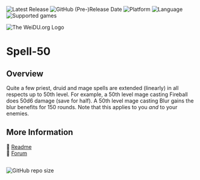 ![Latest Release](https://img.shields.io/github/v/release/Pocket-Plane-Group/spell-50?include_prereleases&color=blue) 
![GitHub (Pre-)Release Date](https://img.shields.io/github/release-date-pre/Pocket-Plane-Group/spell-50?color=gold)
![Platform](https://img.shields.io/static/v1?label=platform&message=windows%20%7C%20macOS%20%7C%20linux%20%7C%20Project%20Infinity&color=informational)
![Language](https://img.shields.io/static/v1?label=language&message=English&color=limegreen)
![Supported games](https://img.shields.io/static/v1?label=supported%20games&message=BG2%20%7C%20BGT%20%7C%20BGEE%20%7C%20BG2EE%20%7C%20EET%20%7C%20IWDEE&color=dodgerblue)

![The WeiDU.org Logo](https://pocket-plane-group.github.io/readmes/style/weidu_logo.png)

# Spell-50

## Overview

Quite a few priest, druid and mage spells are extended (linearly) in all respects up to 50th level. For example, a 50th level mage casting Fireball does 50d6 damage (save for half). A 50th level mage casting Blur gains the blur benefits for 150 rounds. Note that this applies to you *and* to your enemies. 

## More Information

:page_facing_up: [Readme](https://pocket-plane-group.github.io/readmes/readme-spell50.html)  
:page_facing_up: [Forum](http://forums.pocketplane.net/index.php/board,43.0.html) 

## 

![GitHub repo size](https://img.shields.io/github/repo-size/Pocket-Plane-Group/spell-50?style=plastic&label=repo%20size)